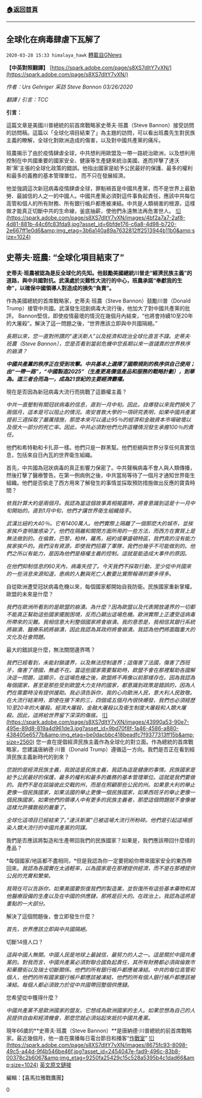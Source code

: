 ###  [:house:返回首頁](https://github.com/ourhimalayas/txt)
---

## 全球化在病毒肆虐下瓦解了
`2020-03-28 15:33 himalaya_hawk` [轉載自GNews](https://gnews.org/zh-hant/155223/)

**【中英對照翻譯】** [https://spark.adobe.com/page/s8XS7dItY7vXN/](https://spark.adobe.com/page/s8XS7dItY7vXN/)

*作者：Urs Gehriger 采訪 Steve Bannon 03/26/2020*

*翻譯 / 引言：TCC*

**引言：**

這篇文章是美國川普總統的前首席戰略家史蒂夫·班農（Steve Bannon）接受訪問的訪問稿。這篇以「全球化項目結束了」為主題的訪問，可以看出班農先生對民族主義的瞭解，全球化對歐洲造成的傷害，以及對中國共產黨的痛斥。

班農揭示了由於疫情肆虐全球，中共想利用歐盟及一帶一路統治歐洲，以及想利用控制在中共國重要的國家安全、健康等生產鏈來統治美國，進而抨擊了達沃斯‘黨’主張的全球化政策的錯誤。他指出國家是給予公民最好的保護、最多的權利和最多的義務的基本管理單位， 而不只在發展經濟。

他並強調這次新冠病毒疫情肆虐全球，罪魁禍首是中國共產黨，而不是世界上最勤勞、最誠信的人之一的中國人。中國共產黨必須對這件事負起責任，應該中共每位高管和個人的所有財務、所有銀行帳戶都應被凍結。中共是人類禍害的根源，這樣做才能真正切斷中共的生命線，釜底抽薪，使他們永遠無法再危害世人。
[!\[\](https://spark.adobe.com/page/s8XS7dItY7vXN/images/4bf2a7a7-2af8-4d81-881b-44c6fc83fda9.jpg?asset_id=6bfde176-c6a8-4d98-b720-2e667ff1e0d6&amp;img_etag=3b6a140a89a7632812ff2513944b11b0&amp;size=1024)](https://spark.adobe.com/page/s8XS7dItY7vXN/images/4bf2a7a7-2af8-4d81-881b-44c6fc83fda9.jpg?asset_id=6bfde176-c6a8-4d98-b720-2e667ff1e0d6&amp;img_etag=3b6a140a89a7632812ff2513944b11b0&amp;size=1024)
## **史蒂夫·班農: “全球化項目結束了”**

**史蒂夫·班農被認為是反全球化的先知。他鼓勵美國總統川普走“經濟民族主義”的道路，與中共國對抗。武漢處於災難性大流行的中心，班農承諾“奉獻我的生命”，以確保中國領導人對造成的損失“負責”。**

作為美國總統的首席戰略家，史蒂夫·班農（Steve Bannon）鼓勵川普（Donald Trump）接管中共國。武漢發生冠創病毒大流行後，他加大了對中國共產黨的批評。 Bannon堅信，即使疫情最壞的情況在幾個月內結束，“也將會持續10至20年的大屠殺”。解決了這一問題之後，“世界應該立即與中共國隔絕。”

*長期以來，您一直對所謂的“達沃斯人”以及經濟和政治全球化直言不諱。史蒂夫·班農（Steve Bannon），您是否看到當前危機中您長期以來一直譴責的世界秩序的崩潰？*

***中國共產黨的秩序正在受到攻擊。中共基本上選擇了國際規則的秩序供自己使用；由“一帶一路”，“中國製造2025”（生產更高價值產品和服務的戰略計劃），到華為。這三者合而為一，成為21世紀的主要經濟霸權。***

現在是否因為新冠病毒大流行而挑戰了這霸權主義？

*中共一直壓制有關冠狀病毒的信息，直到一月中旬。因此，自爆發以來我們損失了兩個月，這本是可以阻止的情況。南安普敦大學的一項研究表明，如果中國共產黨提前三週採取了嚴厲措施，那麼本來可以遏止95％的經濟和金融資本市場破壞以及很大一部分的死亡率。因此，中共必須對他們允許這種情況發生承擔100％的責任。*

他們和希特勒和卡扎菲一樣。他們只是一群黑幫。他們拒絕與世界分享任何真實信息，包括來自日內瓦的世界衛生組織。

首先，中共國為冠狀病毒的真正影響力保密了。中共聲稱病毒不會人與人類傳播，然後打擊了醫療警告。在第一例病例之後，中共當局等待了一個月才通知世界衛生組織。他們是否偷走了西方用來了解發生的事情並採取預防措施做出反應的寶貴時間？

*依我計算大約是兩個月。我認為當這個故事真相揭露時，將會意識到這是十一月中旬開始的。直到1月中旬，他們才讓世界衛生組織插手。*

*武漢比紐約大40％。它有1400萬人。他們實際上隔離了一個那麽大的城市，並挨家挨戶查明誰感染了。他們在隔離和關閉方面所用的一些方法，而西方在實質上是無法做到的。在倫敦，巴黎，柏林，羅馬，紐約或華盛頓特區，我們真的沒有能力挨家挨戶的。我們沒有資源，即使我們招募了軍隊，我們也幾乎不可能做到的。他們之所以有能力，是因為他們是極權主義的控制。這就是能造成大事件的原因。*

*在他們抑制信息的60天內，病毒失控了。今天我們不採取行動，至少從中共國來的一些消息來源知道，患病的人數與死亡人數要比實際報導的要多得多。*

自從歐洲遭受冠狀病毒危機以來，每個國家都開始自我防衛。民族國家重新掌權。歐盟的未來是什麼？

*我們在歐洲所看到的是歐盟的崩潰。為什麼？因為歐盟以及代表開放邊界的一切都不能真正幫助這些國家擺脫困境，反而凸顯出這場危機。歐洲實際上正遭受這病毒所帶來的災難。我相信意大利整個國家將會崩潰。我的意思是，我相信其銀行系統將崩潰、醫療系統將崩潰，因此我認為其政府將會崩潰。我認為他們將面臨重大的文化及社會問題。*

最大的錯誤是什麼，無法關閉邊界嗎？

*我們已經看到，未能封鎖邊界，以及無法控制邊界；這傷害了法國，傷害了西班牙，傷害了德國，無處不在。當這些國家需要幫助時，歐盟不會在那裡幫助各國解決這一問題，這顯示，在這場危機之後，歐盟將不再像以前那樣存在。因為我認為每個國家，甚至是那些受到歐盟大力支持的國家，都意識到政策是錯誤的，因為人們在需要時沒有提供援助。我必須告訴你，我的心向歐洲人民，意大利人民致敬。在大流行結束時，即使在接下來的三，四個或五個月內很快爆發，我們也必須經歷10至20年的大屠殺。經濟大屠殺，金融大屠殺以及衛生制度大屠殺和人類大屠殺。因此，這將給世界留下深深的傷痕。*
[!\[\](https://spark.adobe.com/page/s8XS7dItY7vXN/images/43990a53-90e7-495e-89d8-819a4d961de3.jpg?asset_id=9bd70f8f-1a46-4586-a880-438405e6577b&amp;img_etag=be0dacbbc418beadfc7f9377313ff15b&amp;size=2560)](https://spark.adobe.com/page/s8XS7dItY7vXN/images/43990a53-90e7-495e-89d8-819a4d961de3.jpg?asset_id=9bd70f8f-1a46-4586-a880-438405e6577b&amp;img_etag=be0dacbbc418beadfc7f9377313ff15b&amp;size=1024)
您一直在提倡經濟民族主義作為全球化的對立面。作為總統的首席戰略家，您建議唐納德·川普（Donald Trump）遵循這一方向。我們是否正在看到經濟民族主義新時代的到來？

*您說的是經濟民族主義，我說這是民族主義，我認為這是健康的事情。民族國家是給予公民最好的保護，最多的權利和最多的義務的基本管理單位。這就是我們要做的。我們不是在談論彼此交戰的州，而是在照顧那些公民的州。如果意大利的舉止更像一個民族國家，如果法國的舉止更像一個民族國家，如果西班牙的舉止更像一個民族國家。如果他們的領導人中有更多的民族主義者，那麼這個問題就不會像被這樣允許擴散般的嚴重了。*

*全球化這項目已經結束了。”達沃斯黨”已被這場大流行所粉碎。他們是引起這場感染人類大流行的中國共產黨的同謀。*

我們是否應該將製造和生產帶回我們的民族國家？如果是，我們應該帶回什麼樣的產品？

*每個國家/地區都不盡相同，*但是我認為你一定要把給你帶來國家安全的東西帶回來。*我認為各國實在太過輕率，以為國家是在那裡提供經濟，而不是在那裡提供公民的充實和繁榮。*

*我現在可以告訴你，如果美國要恢復我們的製造業，並恢復所有這些基本藥物和其他醫療設備的生產以及在中國的供應鏈，那將是巨大的。在政治上，我認為這將是重點的一大部分。*

解決了這個問題後，會立即發生什麼？

*首先，世界應該立即與中共國隔絕。*

切斷14億人口？

*這與中國人無關。中國人民是地球上最誠信，最努力的人之一。這是關於中國共產黨的。對我而言，中國共產黨必須對聯合國負起責任，其所有財務都必須與倫敦市和華爾街以及瑞士切斷關係。他們的所有銀行帳戶都應被凍結。中共的每位高管和個人，他們的所有國家銀行帳戶都應該被凍結，他們的所有個人銀行帳戶都應該被凍結。每個人都必須致力於從中共國帶回整個供應鏈。*

您希望從中獲得什麼？

*中國共產黨不是歐洲國家的盟友。它想成為歐洲國家的主人。如果您想為自己的人民提供自由和經濟機會，那麼您就必須站起來抵抗中國共產黨。*

現年66歲的**史蒂夫·班農（Steve Bannon）**是唐納德·川普總統的前首席戰略家。最近幾個月，他一直在廣播每日電台節目和播客“[作戰室](https://pandemic.warroom.org/)”
[!\[\](https://spark.adobe.com/page/s8XS7dItY7vXN/images/8675fc93-8098-49c5-a44d-9f4b546be46f.jpg?asset_id=2454047e-fad9-496c-83b8-00378c2b6067&amp;img_etag=9250fa25429c15c528a5395b4c1dad66&amp;size=1024)](https://spark.adobe.com/page/s8XS7dItY7vXN/images/8675fc93-8098-49c5-a44d-9f4b546be46f.jpg?asset_id=2454047e-fad9-496c-83b8-00378c2b6067&amp;img_etag=9250fa25429c15c528a5395b4c1dad66&amp;size=1024)
[英文原文鏈接](https://www.weltwoche.ch/ausgaben/2020-13/weltwoche-international/bannon-die-weltwoche-ausgabe-13-2020.html)

編輯：【喜馬拉雅戰鷹團】

0
